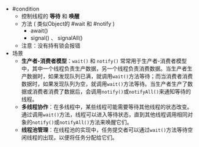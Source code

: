 - #condition
	- 控制线程的 **等待** 和 **唤醒**
	- 方法 ( 类似Object的 #wait 和 #notify )
		- await()
		- signal() 、 signalAll()
	- 注意：没有持有锁会报错
- 场景
	- **生产者-消费者模型**：`wait()` 和 `notify()` 常常用于生产者-消费者模型中，其中一个线程负责生产数据，另一个线程负责消费数据。当生产者生产数据时，如果发现队列已满，就调用`wait()`方法等待；而当消费者消费数据时，如果发现队列为空，就调用`wait()`方法等待。当生产者生产了数据或消费者消费了数据后，会调用`notify()`或`notifyAll()`来通知等待的线程。
	- **多线程协作**：在多线程中，某些线程可能需要等待其他线程的状态改变。通过调用`wait()`方法，线程可以进入等待状态，直到其他线程调用相同对象的`notify()`或`notifyAll()`方法来唤醒它们。
	- **线程池管理**：在线程池的实现中，任务提交者可以通过`wait()`方法等待空闲线程的出现，以便将任务分配给它们。